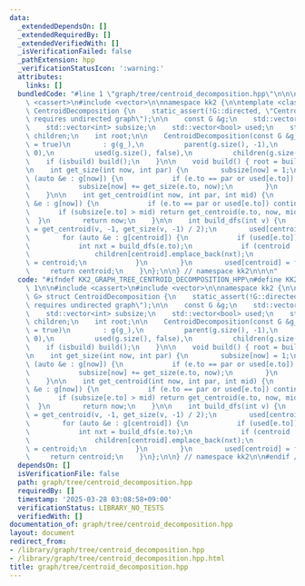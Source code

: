 ```yaml
---
data:
  _extendedDependsOn: []
  _extendedRequiredBy: []
  _extendedVerifiedWith: []
  _isVerificationFailed: false
  _pathExtension: hpp
  _verificationStatusIcon: ':warning:'
  attributes:
    links: []
  bundledCode: "#line 1 \"graph/tree/centroid_decomposition.hpp\"\n\n\n\n#include\
    \ <cassert>\n#include <vector>\n\nnamespace kk2 {\n\ntemplate <class G> struct\
    \ CentroidDecomposition {\n    static_assert(!G::directed, \"CentroidDecomposition\
    \ requires undirected graph\");\n\n    const G &g;\n    std::vector<int> parent;\n\
    \    std::vector<int> subsize;\n    std::vector<bool> used;\n    std::vector<std::vector<int>>\
    \ children;\n    int root;\n\n    CentroidDecomposition(const G &g_, bool isbuild\
    \ = true)\n        : g(g_),\n          parent(g.size(), -1),\n          subsize(g.size(),\
    \ 0),\n          used(g.size(), false),\n          children(g.size()) {\n    \
    \    if (isbuild) build();\n    }\n\n    void build() { root = build_dfs(0); }\n\
    \n    int get_size(int now, int par) {\n        subsize[now] = 1;\n        for\
    \ (auto &e : g[now]) {\n            if (e.to == par or used[e.to]) continue;\n\
    \            subsize[now] += get_size(e.to, now);\n        }\n        return subsize[now];\n\
    \    }\n\n    int get_centroid(int now, int par, int mid) {\n        for (auto\
    \ &e : g[now]) {\n            if (e.to == par or used[e.to]) continue;\n     \
    \       if (subsize[e.to] > mid) return get_centroid(e.to, now, mid);\n      \
    \  }\n        return now;\n    }\n\n    int build_dfs(int v) {\n        int centroid\
    \ = get_centroid(v, -1, get_size(v, -1) / 2);\n        used[centroid] = true;\n\
    \        for (auto &e : g[centroid]) {\n            if (used[e.to]) continue;\n\
    \            int nxt = build_dfs(e.to);\n            if (centroid != nxt) {\n\
    \                children[centroid].emplace_back(nxt);\n                parent[nxt]\
    \ = centroid;\n            }\n        }\n        used[centroid] = false;\n   \
    \     return centroid;\n    }\n};\n\n} // namespace kk2\n\n\n"
  code: "#ifndef KK2_GRAPH_TREE_CENTROID_DECOMPOSITION_HPP\n#define KK2_GRAPH_TREE_CENTROID_DECOMPOSITION_HPP\
    \ 1\n\n#include <cassert>\n#include <vector>\n\nnamespace kk2 {\n\ntemplate <class\
    \ G> struct CentroidDecomposition {\n    static_assert(!G::directed, \"CentroidDecomposition\
    \ requires undirected graph\");\n\n    const G &g;\n    std::vector<int> parent;\n\
    \    std::vector<int> subsize;\n    std::vector<bool> used;\n    std::vector<std::vector<int>>\
    \ children;\n    int root;\n\n    CentroidDecomposition(const G &g_, bool isbuild\
    \ = true)\n        : g(g_),\n          parent(g.size(), -1),\n          subsize(g.size(),\
    \ 0),\n          used(g.size(), false),\n          children(g.size()) {\n    \
    \    if (isbuild) build();\n    }\n\n    void build() { root = build_dfs(0); }\n\
    \n    int get_size(int now, int par) {\n        subsize[now] = 1;\n        for\
    \ (auto &e : g[now]) {\n            if (e.to == par or used[e.to]) continue;\n\
    \            subsize[now] += get_size(e.to, now);\n        }\n        return subsize[now];\n\
    \    }\n\n    int get_centroid(int now, int par, int mid) {\n        for (auto\
    \ &e : g[now]) {\n            if (e.to == par or used[e.to]) continue;\n     \
    \       if (subsize[e.to] > mid) return get_centroid(e.to, now, mid);\n      \
    \  }\n        return now;\n    }\n\n    int build_dfs(int v) {\n        int centroid\
    \ = get_centroid(v, -1, get_size(v, -1) / 2);\n        used[centroid] = true;\n\
    \        for (auto &e : g[centroid]) {\n            if (used[e.to]) continue;\n\
    \            int nxt = build_dfs(e.to);\n            if (centroid != nxt) {\n\
    \                children[centroid].emplace_back(nxt);\n                parent[nxt]\
    \ = centroid;\n            }\n        }\n        used[centroid] = false;\n   \
    \     return centroid;\n    }\n};\n\n} // namespace kk2\n\n#endif // KK2_GRAPH_TREE_CENTROID_DECOMPOSITION_HPP\n"
  dependsOn: []
  isVerificationFile: false
  path: graph/tree/centroid_decomposition.hpp
  requiredBy: []
  timestamp: '2025-03-28 03:08:58+09:00'
  verificationStatus: LIBRARY_NO_TESTS
  verifiedWith: []
documentation_of: graph/tree/centroid_decomposition.hpp
layout: document
redirect_from:
- /library/graph/tree/centroid_decomposition.hpp
- /library/graph/tree/centroid_decomposition.hpp.html
title: graph/tree/centroid_decomposition.hpp
---
```

